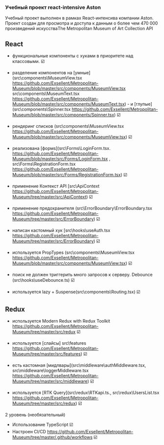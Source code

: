 ### Учебный проект react-intensive Aston

Учебный проект выполнен в рамках React-интенсива компании Aston.  
Проект создан для просмотра и доступа к данным о более чем 470 000 произведений искусстваThe Metropolitan Museum of Art Collection API

## React

- функциональные компоненты c хуками в приоритете над классовыми. ☑️

- разделение компонентов на [умные](src\components\MuseumView.tsx https://github.com/Exsellent/Metropolitan-Museum/blob/master/src/components/MuseumView.tsx  src\components\MuseumText.tsx https://github.com/Exsellent/Metropolitan-Museum/blob/master/src/components/MuseumText.tsx) - и [глупые] (src\components\Spinner.tsx https://github.com/Exsellent/Metropolitan-Museum/blob/master/src/components/Spinner.tsx) ☑️

- рендеринг списков (src\components\MuseumView.tsx https://github.com/Exsellent/Metropolitan-Museum/blob/master/src/components/MuseumView.tsx) ☑️

- реализована [формs](src\Forms\LoginForm.tsx. https://github.com/Exsellent/Metropolitan-Museum/blob/master/src/Forms/LoginForm.tsx , src\Forms\RegistrationForm.tsx https://github.com/Exsellent/Metropolitan-Museum/blob/master/src/Forms/RegistrationForm.tsx) ☑️

- применение Контекст API [src\ApiContext https://github.com/Exsellent/Metropolitan-Museum/tree/master/src/ApiContext) ☑️

- применение предохранителя (src\ErrorBoundary\ErrorBoundary.tsx https://github.com/Exsellent/Metropolitan-Museum/tree/master/src/ErrorBoundary) ☑️

- написан кастомный хук [src\hooks\useAuth.tsx https://github.com/Exsellent/Metropolitan-Museum/tree/master/src/ErrorBoundary) ☑️

- используется PropTypes (src\components\MuseumView.tsx https://github.com/Exsellent/Metropolitan-Museum/blob/master/src/components/MuseumView.tsx) ☑️

- поиск не должен триггерить много запросов к серверу. Debounce (src\hooks\useDebounce.ts) ☑️

- используется lazy + Suspense(src\components\Routing.tsx) ☑️


## Redux

- используется Modern Redux with Redux Toolkit https://github.com/Exsellent/Metropolitan-Museum/tree/master/src/redux ☑️

- используется [слайсы] src\features https://github.com/Exsellent/Metropolitan-Museum/tree/master/src/features) ☑️

- есть кастомная [мидлвары](src\middleware\authMiddleware.tsx, src\middleware\loggerMiddleware.tsx https://github.com/Exsellent/Metropolitan-Museum/tree/master/src/middleware)  ☑️

- используется [RTK Query](src\redux\RTKapi.ts., src\redux\UsersList.tsx https://github.com/Exsellent/Metropolitan-Museum/tree/master/src/redux) ☑️

2 уровень (необязательный)
  - Использование TypeScript  ☑️
  - Настроен CI/CD https://github.com/Exsellent/Metropolitan-Museum/tree/master/.github/workflows  ☑️
  

